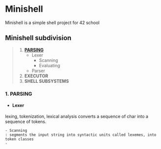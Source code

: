 # Minishell

Minishell is a simple shell project for 42 school

## Minishell subdivision

> 1. [**PARSING**](#parsing)
> 		- Lexer
> 			- Scanning
> 			- Evaluating
> 		- Parser
> 2. **EXECUTOR**
> 3. **SHELL SUBSYSTEMS**

### 1. PARSING <a name="parsing"></a>

- #### Lexer
lexing, tokenization, lexical analysis
converts a sequence of char into a sequence of tokens.

	- Scanning
	: segments the input string into syntactic units called lexemes, into token classes
	-



